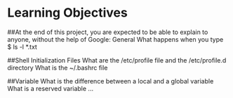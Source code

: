 
# Learning Objectives
##At the end of this project, you are expected to be able to explain to anyone, without the help of Google: General
What happens when you type $ ls -l *.txt

##Shell Initialization Files
What are the /etc/profile file and the /etc/profile.d directory
What is the ~/.bashrc file

##Variable
What is the difference between a local and a global variable
What is a reserved variable
...

